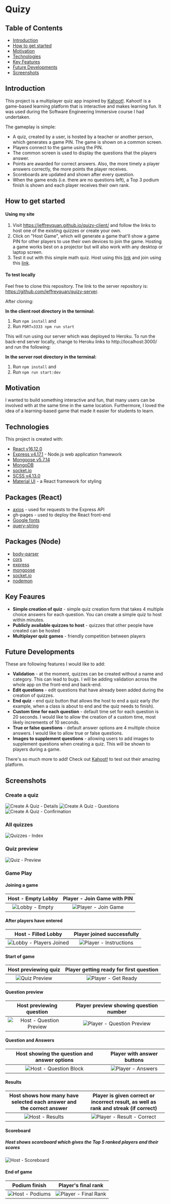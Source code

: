 # Quizy

## Table of Contents
* [Introduction](#introduction)
* [How to get started](#how-to-get-started)
* [Motivation](#motivation)
* [Technologies](#technologies)
* [Key Features](#key-features)
* [Future Developments](#future-developments)
* [Screenshots](#screenshots)

<a name="introduction"></a>
## Introduction

This project is a multiplayer quiz app inspired by [Kahoot!](https://kahoot.com/). Kahoot! is a game-based learning platform that is interactive and makes learning fun. It was used during the Software Engineering Immersive course I had undertaken.

The gameplay is simple:
* A quiz, created by a user, is hosted by a teacher or another person, which generates a game PIN. The game is shown on a common screen.
* Players connect to the game using the PIN.
* The common screen is used to display the questions that the players answer.
* Points are awarded for correct answers. Also, the more timely a player answers correctly, the more points the player receives.
* Scoreboards are updated and shown after every question.
* When the game ends (i.e. there are no questions left), a Top 3 podium finish is shown and each player receives their own rank.

<a name="how-to-get-started"></a>
## How to get started

#### Using my site
1. Visit https://jeffreyquan.github.io/quizy-client/ and follow the links to host one of the existing quizzes or create your own.
2. Click on "Host Game", which will generate a game that'll show a game PIN for other players to use their own devices to join the game. Hosting a game works best on a projector but will also work with any desktop or laptop screen.
3. Test it out with this simple math quiz. Host using this [link](https://jeffreyquan.github.io/quizy-client/#/quizzes/5df46a5211425013c645572e) and join using this [link](https://jeffreyquan.github.io/quizy-client/).

#### To test locally
Feel free to clone this repository.
The link to the server repository is: https://github.com/jeffreyquan/quizy-server.

After cloning:

**In the client root directory in the terminal:**
1. Run `npm install` and
2. Run `PORT=3333 npm run start`

This will run using our server which was deployed to Heroku. To run the back-end server locally, change to Heroku links to http://localhost:3000/ and run the following:

**In the server root directory in the terminal:**
1. Run `npm install` and
2. Run `npm run start:dev`

<a name="motivation"></a>
## Motivation

I wanted to build something interactive and fun, that many users can be involved with at the same time in the same location. Furthermore, I loved the idea of a learning-based game that made it easier for students to learn.

<a name="technologies"></a>
## Technologies

This project is created with:

* [React v16.12.0](https://reactjs.org/)
* [Express v4.17.1](https://expressjs.com/) - Node.js web application framework
* [Mongoose v5.7.14](https://mongoosejs.com/)
* [MongoDB](https://www.mongodb.com/)
* [socket.io](https://socket.io/)
* [SCSS v4.13.0](https://sass-lang.com/)
* [Material UI](https://material-ui.com/) - a React framework for styling

## Packages (React)

* [axios](https://github.com/axios/axios) - used for requests to the Express API
* gh-pages - used to deploy the React front-end
* [Google fonts](https://github.com/google/fonts)
* [query-string](https://github.com/sindresorhus/query-string)

## Packages (Node)

* [body-parser](https://github.com/expressjs/body-parser)
* [cors](https://github.com/expressjs/cors)
* [express](https://github.com/expressjs/express)
* [mongoose](https://github.com/Automattic/mongoose)
* [socket.io](https://github.com/socketio/socket.io)
* [nodemon](https://github.com/remy/nodemon)

<a name="key-features"></a>
## Key Feaures
* **Simple creation of quiz** - simple quiz creation form that takes 4 multiple choice answers for each question. You can create a simple quiz to host within minutes.
* **Publicly available quizzes to host** - quizzes that other people have created can be hosted
* **Multiplayer quiz games** - friendly competition between players

<a name="future-developments"></a>
## Future Developments
These are following features I would like to add:
* **Validation** - at the moment, quizzes can be created without a name and category. This can lead to bugs. I will be adding validation across the whole app on the front-end and back-end.
* **Edit questions** - edit questions that have already been added during the creation of quizzes.
* **End quiz** - end quiz button that allows the host to end a quiz early (for example, when a class is about to end and the quiz needs to finish).
* **Custom time for each question** - default time set for each question is 20 seconds. I would like to allow the creation of a custom time, most likely increments of 10 seconds.
* **True or false questions** - default answer options are 4 multiple choice answers. I would like to allow true or false questions.
* **Images to supplement questions** - allowing users to add images to supplement questions when creating a quiz. This will be shown to players during a game.

There's so much more to add! Check out [Kahoot!](https://kahoot.com/) to test out their amazing platform.

<a name="screenshots"></a>
## Screenshots

### Create a quiz
![Create A Quiz - Details](/screenshots/create-quiz-details.png)
![Create A Quiz - Questions](/screenshots/create-quiz-questions.png)
![Create A Quiz - Confirmation](/screenshots/create-quiz-confirmation.png)

### All quizzes
![Quizzes - Index](/screenshots/quizzes-index.png)

### Quiz preview
![Quiz - Preview](/screenshots/quiz-preview.png)

### Game Play

#### Joining a game
| Host - Empty Lobby | Player - Join Game with PIN |
|:---:|:---:|
| ![Lobby - Empty](/screenshots/host-lobby-empty.png) | ![Player - Join Game](/screenshots/player-join-game.png) |

#### After players have entered
| Host - Filled Lobby | Player joined successfully |
|:---:|:---:|
| ![Lobby - Players Joined](/screenshots/host-lobby-players-joined.png) | ![Player - Instructions](/screenshots/player-instructions.png) |

#### Start of game
| Host previewing quiz | Player getting ready for first question |
|:---:|:---:|
| ![Quiz Preview](/screenshots/host-quiz-preview.png) | ![Player - Get Ready](/screenshots/player-get-ready.png) |

#### Question preview
| Host previewing question | Player preview showing question number |
|:---:|:---:|
| ![Host - Question Preview](/screenshots/host-question-preview.png) | ![Player - Question Preview](/screenshots/player-preview.png) |

#### Question and Answers
| Host showing the question and answer options | Player with answer buttons |
|:---:|:---:|
| ![Host - Question Block](/screenshots/host-question-block.png) | ![Player - Answers](/screenshots/player-answers.png) |

#### Results
| Host shows how many have selected each answer and the correct answer | Player is given correct or incorrect result, as well as rank and streak (if correct) |
|:---:|:---:|
| ![Host - Results](/screenshots/host-results.png) | ![Player - Result - Correct](/screenshots/player-result-correct.png) |

#### Scoreboard
##### Host shows scoreboard which gives the Top 5 ranked players and their scores
![Host - Scoreboard](/screenshots/host-scoreboard.png)

#### End of game
| Podium finish | Player's final rank |
|:---:|:---:|
| ![Host - Podiums](/screenshots/host-podiums.png) | ![Player - Final Rank](/screenshots/player-final-rank.png) |
